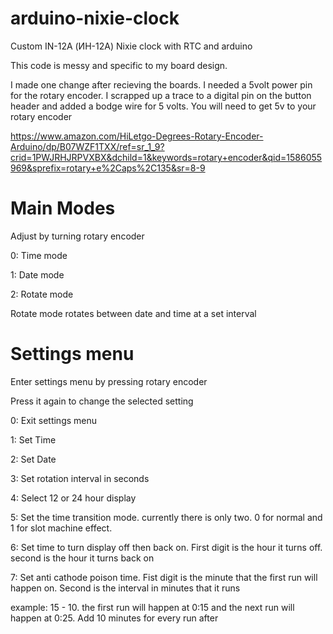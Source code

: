 # arduino-nixie-clock
Custom IN-12A (ИН-12А) Nixie clock with RTC and arduino

This code is messy and specific to my board design. 

I made one change after recieving the boards. I needed a 5volt power pin for the rotary encoder. I scrapped up a trace to a digital pin on the button header and added a bodge wire for 5 volts. You will need to get 5v to your rotary encoder

https://www.amazon.com/HiLetgo-Degrees-Rotary-Encoder-Arduino/dp/B07WZF1TXX/ref=sr_1_9?crid=1PWJRHJRPVXBX&dchild=1&keywords=rotary+encoder&qid=1586055969&sprefix=rotary+e%2Caps%2C135&sr=8-9

# Main Modes
Adjust by turning rotary encoder

0: Time mode

1: Date mode

2: Rotate mode

Rotate mode rotates between date and time at a set interval

# Settings menu
Enter settings menu by pressing rotary encoder

Press it again to change the selected setting

0: Exit settings menu

1: Set Time

2: Set Date

3: Set rotation interval in seconds

4: Select 12 or 24 hour display

5: Set the time transition mode. currently there is only two. 0 for normal and 1 for slot machine effect.

6: Set time to turn display off then back on. First digit is the hour it turns off. second is the hour it turns back on

7: Set anti cathode poison time. Fist digit is the minute that the first run will happen on. Second is the interval in minutes that it runs

example: 15 - 10. the first run will happen at 0:15 and the next run will happen at 0:25. Add 10 minutes for every run after

